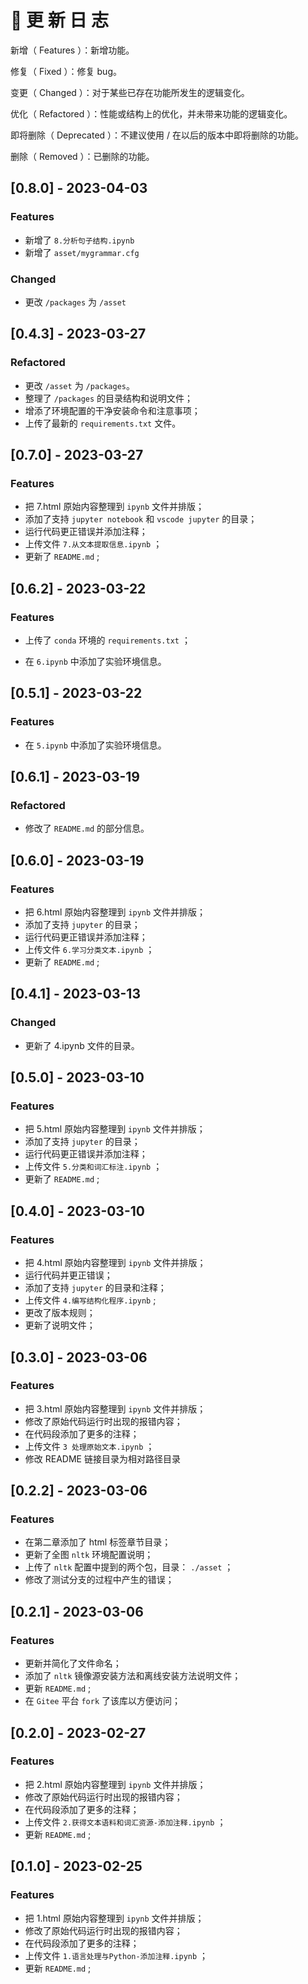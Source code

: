 # 🔧 更 新 日 志


新增（ Features ）：新增功能。

修复（ Fixed ）：修复 bug。

变更（ Changed ）：对于某些已存在功能所发生的逻辑变化。

优化（ Refactored ）：性能或结构上的优化，并未带来功能的逻辑变化。

即将删除（ Deprecated ）：不建议使用 / 在以后的版本中即将删除的功能。

删除（ Removed ）：已删除的功能。

## [0.8.0] - 2023-04-03

### Features

-  新增了 `8.分析句子结构.ipynb` 
-  新增了 `asset/mygrammar.cfg` 

### Changed

- 更改 `/packages` 为 `/asset` 

## [0.4.3] - 2023-03-27

### Refactored

* 更改 `/asset` 为 `/packages`。
* 整理了 `/packages` 的目录结构和说明文件；
* 增添了环境配置的干净安装命令和注意事项；
* 上传了最新的 `requirements.txt` 文件。


## [0.7.0] - 2023-03-27

### Features

* 把 7.html 原始内容整理到 `ipynb` 文件并排版；
* 添加了支持 `jupyter notebook` 和 `vscode jupyter` 的目录；
* 运行代码更正错误并添加注释；
* 上传文件 `7.从文本提取信息.ipynb` ；
* 更新了 `README.md` ;



## [0.6.2] - 2023-03-22

### Features

* 上传了 `conda` 环境的 `requirements.txt` ；

* 在 `6.ipynb` 中添加了实验环境信息。



## [0.5.1] - 2023-03-22

### Features

* 在 `5.ipynb` 中添加了实验环境信息。 


## [0.6.1] - 2023-03-19

### Refactored

* 修改了 `README.md` 的部分信息。


## [0.6.0] - 2023-03-19

### Features

* 把 6.html 原始内容整理到 `ipynb` 文件并排版；
* 添加了支持 `jupyter` 的目录；
* 运行代码更正错误并添加注释；
* 上传文件 `6.学习分类文本.ipynb` ；
* 更新了 `README.md` ;


## [0.4.1] - 2023-03-13

### Changed

* 更新了 4.ipynb 文件的目录。


## [0.5.0] - 2023-03-10

### Features

* 把 5.html 原始内容整理到 `ipynb` 文件并排版；
* 添加了支持 `jupyter` 的目录；
* 运行代码更正错误并添加注释；
* 上传文件 `5.分类和词汇标注.ipynb` ；
* 更新了 `README.md` ;


## [0.4.0] - 2023-03-10

### Features

* 把 4.html 原始内容整理到 `ipynb` 文件并排版；
* 运行代码并更正错误；
* 添加了支持 `jupyter` 的目录和注释；
* 上传文件 `4.编写结构化程序.ipynb` ;
* 更改了版本规则；
* 更新了说明文件；


## [0.3.0] - 2023-03-06

### Features

* 把 3.html 原始内容整理到 `ipynb` 文件并排版；
* 修改了原始代码运行时出现的报错内容；
* 在代码段添加了更多的注释；
* 上传文件 `3 处理原始文本.ipynb` ；
* 修改 README 链接目录为相对路径目录


## [0.2.2] - 2023-03-06

### Features

* 在第二章添加了 html 标签章节目录；
* 更新了全图 `nltk` 环境配置说明；
* 上传了 `nltk` 配置中提到的两个包，目录： `./asset` ；
* 修改了测试分支的过程中产生的错误；


## [0.2.1] - 2023-03-06

### Features

* 更新并简化了文件命名；
* 添加了 `nltk` 镜像源安装方法和离线安装方法说明文件；
* 更新 `README.md` ;
* 在 `Gitee` 平台 `fork` 了该库以方便访问；


## [0.2.0] - 2023-02-27

### Features

* 把 2.html 原始内容整理到 `ipynb` 文件并排版；
* 修改了原始代码运行时出现的报错内容；
* 在代码段添加了更多的注释；
* 上传文件 `2.获得文本语料和词汇资源-添加注释.ipynb` ；
* 更新 `README.md` ;


## [0.1.0] - 2023-02-25

### Features

* 把 1.html 原始内容整理到 `ipynb` 文件并排版；
* 修改了原始代码运行时出现的报错内容；
* 在代码段添加了更多的注释；
* 上传文件 `1.语言处理与Python-添加注释.ipynb` ；
* 更新 `README.md` ;

